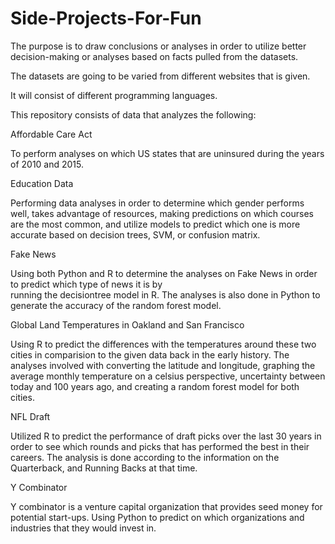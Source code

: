 # Side-Projects-For-Fun

The purpose is to draw conclusions or analyses in order to utilize better decision-making or analyses based on facts pulled from the datasets.  

The datasets are going to be varied from different websites that is given. 

It will consist of different programming languages.

This repository consists of data that analyzes the following:

Affordable Care Act 
  
To perform analyses on which US states that are uninsured during the years of 2010 and 2015.
  
Education Data
 
Performing data analyses in order to determine which gender performs well, takes advantage of resources, making predictions on which
courses are the most common, and utilize models to predict which one is more accurate based on decision trees, SVM, or confusion matrix.
  
Fake News
  
 Using both Python and R to determine the analyses on Fake News in order to predict which type of news it is by     
 running the decisiontree model in R. 
 The analyses is also done in Python to generate the accuracy of the random forest model. 
  
Global Land Temperatures in Oakland and San Francisco
 
 Using R to predict the differences with the temperatures around these two cities in comparision to the given data back in the early
 history. The analyses involved with converting the latitude and longitude, graphing the average monthly temperature on a celsius
 perspective, uncertainty between today and 100 years ago, and creating a random forest model for both cities.

NFL Draft
 
 Utilized R to predict the performance of draft picks over the last 30 years in order to see which rounds and picks that has performed
 the best in their careers. The analysis is done according to the information on the Quarterback, and Running Backs at that time. 
  
Y Combinator

  Y combinator is a venture capital organization that provides seed money for potential start-ups. Using Python to predict on which 
  organizations and industries that they would invest in.
